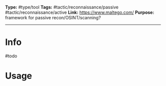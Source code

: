 **Type:** #type/tool
**Tags:**  #tactic/reconnaissance/passive #tactic/reconnaissance/active
**Link:** https://www.maltego.com/
**Purpose:** framework for passive recon/OSINT/scanning?

---
# Info
#todo 

# Usage
